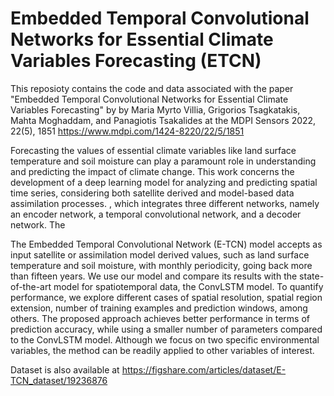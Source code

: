 # Embedded Temporal Convolutional Networks for Essential Climate Variables Forecasting (ETCN)
This reposioty contains the code and data associated with the paper "Embedded Temporal Convolutional Networks for Essential Climate Variables Forecasting" 
by by Maria Myrto Villia, Grigorios Tsagkatakis, Mahta Moghaddam, and Panagiotis Tsakalides at the MDPI Sensors 2022, 22(5), 1851
https://www.mdpi.com/1424-8220/22/5/1851


Forecasting the values of essential climate variables like land surface temperature and soil moisture can play a paramount role in understanding and predicting the impact of climate change. This work concerns the development of a deep learning model for analyzing and predicting spatial time series, considering both satellite derived and model-based data assimilation processes. 
, which integrates three different networks, namely an encoder network, a temporal convolutional network, and a decoder network. The 


The Embedded Temporal Convolutional Network (E-TCN) model accepts as input satellite or assimilation model derived values, such as land surface temperature and soil moisture, with monthly periodicity, going back more than fifteen years. We use our model and compare its results with the state-of-the-art model for spatiotemporal data, the ConvLSTM model. To quantify performance, we explore different cases of spatial resolution, spatial region extension, number of training examples and prediction windows, among others. The proposed approach achieves better performance in terms of prediction accuracy, while using a smaller number of parameters compared to the ConvLSTM model. Although we focus on two specific environmental variables, the method can be readily applied to other variables of interest.

Dataset is also available at https://figshare.com/articles/dataset/E-TCN_dataset/19236876
